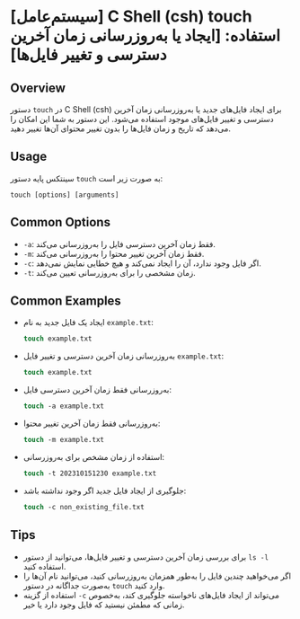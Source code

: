 # [سیستم‌عامل] C Shell (csh) touch استفاده: [ایجاد یا به‌روزرسانی زمان آخرین دسترسی و تغییر فایل‌ها]

## Overview
دستور `touch` در C Shell (csh) برای ایجاد فایل‌های جدید یا به‌روزرسانی زمان آخرین دسترسی و تغییر فایل‌های موجود استفاده می‌شود. این دستور به شما این امکان را می‌دهد که تاریخ و زمان فایل‌ها را بدون تغییر محتوای آن‌ها تغییر دهید.

## Usage
سینتکس پایه دستور `touch` به صورت زیر است:

```
touch [options] [arguments]
```

## Common Options
- `-a`: فقط زمان آخرین دسترسی فایل را به‌روزرسانی می‌کند.
- `-m`: فقط زمان آخرین تغییر محتوا را به‌روزرسانی می‌کند.
- `-c`: اگر فایل وجود ندارد، آن را ایجاد نمی‌کند و هیچ خطایی نمایش نمی‌دهد.
- `-t`: زمان مشخصی را برای به‌روزرسانی تعیین می‌کند.

## Common Examples
- ایجاد یک فایل جدید به نام `example.txt`:
  ```csh
  touch example.txt
  ```

- به‌روزرسانی زمان آخرین دسترسی و تغییر فایل `example.txt`:
  ```csh
  touch example.txt
  ```

- به‌روزرسانی فقط زمان آخرین دسترسی فایل:
  ```csh
  touch -a example.txt
  ```

- به‌روزرسانی فقط زمان آخرین تغییر محتوا:
  ```csh
  touch -m example.txt
  ```

- استفاده از زمان مشخص برای به‌روزرسانی:
  ```csh
  touch -t 202310151230 example.txt
  ```

- جلوگیری از ایجاد فایل جدید اگر وجود نداشته باشد:
  ```csh
  touch -c non_existing_file.txt
  ```

## Tips
- برای بررسی زمان آخرین دسترسی و تغییر فایل‌ها، می‌توانید از دستور `ls -l` استفاده کنید.
- اگر می‌خواهید چندین فایل را به‌طور همزمان به‌روزرسانی کنید، می‌توانید نام آن‌ها را به‌صورت جداگانه در دستور `touch` وارد کنید.
- استفاده از گزینه `-c` می‌تواند از ایجاد فایل‌های ناخواسته جلوگیری کند، به‌خصوص زمانی که مطمئن نیستید که فایل وجود دارد یا خیر.